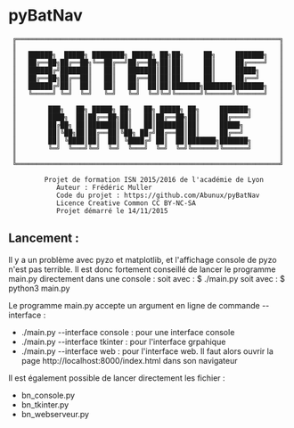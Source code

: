 # pyBatNav
     ╔══════════════════════════════════════════════════════════════════╗
     ║                                                                  ║
     ║   ██████╗  █████╗ ████████╗ █████╗ ██╗██╗     ██╗     ███████╗   ║
     ║   ██╔══██╗██╔══██╗╚══██╔══╝██╔══██╗██║██║     ██║     ██╔════╝   ║
     ║   ██████╔╝███████║   ██║   ███████║██║██║     ██║     █████╗     ║
     ║   ██╔══██╗██╔══██║   ██║   ██╔══██║██║██║     ██║     ██╔══╝     ║
     ║   ██████╔╝██║  ██║   ██║   ██║  ██║██║███████╗███████╗███████╗   ║
     ║   ╚═════╝ ╚═╝  ╚═╝   ╚═╝   ╚═╝  ╚═╝╚═╝╚══════╝╚══════╝╚══════╝   ║
     ║                                                                  ║
     ║        ███╗   ██╗ █████╗ ██╗   ██╗ █████╗ ██╗     ███████╗       ║
     ║        ████╗  ██║██╔══██╗██║   ██║██╔══██╗██║     ██╔════╝       ║
     ║        ██╔██╗ ██║███████║██║   ██║███████║██║     █████╗         ║
     ║        ██║╚██╗██║██╔══██║╚██╗ ██╔╝██╔══██║██║     ██╔══╝         ║
     ║        ██║ ╚████║██║  ██║ ╚████╔╝ ██║  ██║███████╗███████╗       ║
     ║        ╚═╝  ╚═══╝╚═╝  ╚═╝  ╚═══╝  ╚═╝  ╚═╝╚══════╝╚══════╝       ║
     ║                                                                  ║
     ╚══════════════════════════════════════════════════════════════════╝

             Projet de formation ISN 2015/2016 de l'académie de Lyon
                Auteur : Frédéric Muller
                Code du projet : https://github.com/Abunux/pyBatNav
                Licence Creative Common CC BY-NC-SA
                Projet démarré le 14/11/2015


Lancement :
-----------
Il y a un problème avec pyzo et matplotlib, et l'affichage console de pyzo n'est pas terrible. Il est donc fortement conseillé de lancer le programme main.py directement dans une console :
soit avec : $ ./main.py
soit avec : $ python3 main.py

Le programme main.py accepte un argument en ligne de commande --interface :
- ./main.py --interface console : pour une interface console
- ./main.py --interface tkinter : pour l'interface grpahique
- ./main.py --interface web : pour l'interface web. Il faut alors ouvrir la page http://localhost:8000/index.html dans son navigateur

Il est également possible de lancer directement les fichier :
- bn_console.py
- bn_tkinter.py
- bn_webserveur.py

